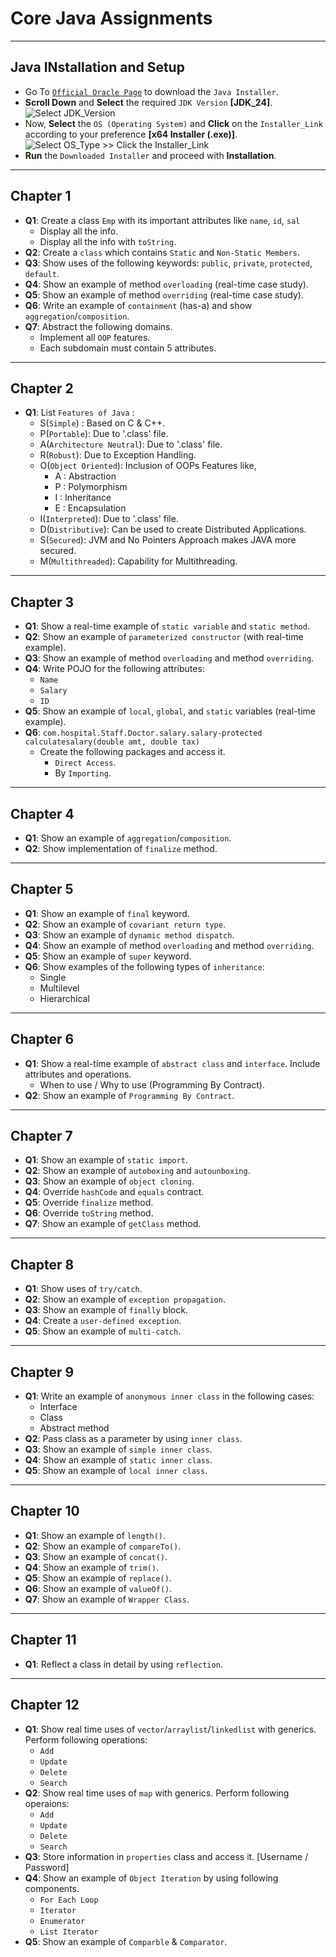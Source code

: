 # Core Java Assignments
---

## Java INstallation and Setup
- Go To [`Official Oracle Page`](https://www.oracle.com/in/java/technologies/downloads/) to download the `Java Installer`.
- **Scroll Down** and **Select** the required `JDK Version` **[JDK_24]**.
  ![Select `JDK_Version`](https://github.com/user-attachments/assets/8ad5a583-b94f-4eaa-972a-007bf0f19f50)<br>
- Now, **Select** the `OS (Operating System)` and **Click** on the `Installer_Link` according to your preference **[x64 Installer (.exe)]**.
  ![Select `OS_Type` >> Click the `Installer_Link`](https://github.com/user-attachments/assets/ddbe6753-9211-4723-b250-aa9874af7ba2)<br>
- **Run** the `Downloaded Installer` and proceed with **Installation**.

---

## Chapter 1
- **Q1**: Create a class `Emp` with its important attributes like `name`, `id`, `sal`
  - Display all the info.
  - Display all the info with `toString`.
- **Q2**: Create a `class` which contains `Static` and `Non-Static Members`.
- **Q3**: Show uses of the following keywords: `public`, `private`, `protected`, `default`.
- **Q4**: Show an example of method `overloading` (real-time case study).
- **Q5**: Show an example of method `overriding` (real-time case study).
- **Q6**: Write an example of `containment` (has-a) and show `aggregation`/`composition`.
- **Q7**: Abstract the following domains.
  - Implement all `OOP` features.
  - Each subdomain must contain 5 attributes.

---

## Chapter 2
- **Q1**: List `Features of Java` :
  - S(`Simple`) : Based on C & C++.
  - P(`Portable`): Due to '.class' file.
  - A(`Architecture Neutral`): Due to '.class' file.
  - R(`Robust`): Due to Exception Handling.
  - O(`Object Oriented`): Inclusion of OOPs Features like,
    - A : Abstraction
    - P : Polymorphism
    - I : Inheritance
    - E : Encapsulation
  - I(`Interpreted`): Due to '.class' file.
  - D(`Distributive`): Can be used to create Distributed Applications.
  - S(`Secured`): JVM and No Pointers Approach makes JAVA more secured.
  - M(`Multithreaded`): Capability for Multithreading. 

---

## Chapter 3
- **Q1**: Show a real-time example of `static variable` and `static method`.
- **Q2**: Show an example of `parameterized constructor` (with real-time example).
- **Q3**: Show an example of method `overloading` and method `overriding`.
- **Q4**: Write POJO for the following attributes:
  - `Name`
  - `Salary`
  - `ID`
- **Q5**: Show an example of `local`, `global`, and `static` variables (real-time example).
- **Q6**: `com.hospital.Staff.Doctor.salary.salary-protected calculatesalary(double amt, double tax)`
  - Create the following packages and access it.
    - `Direct Access`.
    - By `Importing`.

---

## Chapter 4
- **Q1**: Show an example of `aggregation`/`composition`.
- **Q2**: Show implementation of `finalize` method.

---

## Chapter 5
- **Q1**: Show an example of `final` keyword.
- **Q2**: Show an example of `covariant return type`.
- **Q3**: Show an example of `dynamic method dispatch`.
- **Q4**: Show an example of method `overloading` and method `overriding`.
- **Q5**: Show an example of `super` keyword.
- **Q6**: Show examples of the following types of `inheritance`:
  - Single
  - Multilevel
  - Hierarchical

---

## Chapter 6
- **Q1**: Show a real-time example of `abstract class` and `interface`. Include attributes and operations.
  - When to use / Why to use (Programming By Contract).
- **Q2**: Show an example of `Programming By Contract`.

---

## Chapter 7
- **Q1**: Show an example of `static import`.
- **Q2**: Show an example of `autoboxing` and `autounboxing`.
- **Q3**: Show an example of `object cloning`.
- **Q4**: Override `hashCode` and `equals` contract.
- **Q5**: Override `finalize` method.
- **Q6**: Override `toString` method.
- **Q7**: Show an example of `getClass` method.

---

## Chapter 8
- **Q1**: Show uses of `try/catch`.
- **Q2**: Show an example of `exception propagation`.
- **Q3**: Show an example of `finally` block.
- **Q4**: Create a `user-defined exception`.
- **Q5**: Show an example of `multi-catch`.

---

## Chapter 9
- **Q1**: Write an example of `anonymous inner class` in the following cases:
  - Interface
  - Class
  - Abstract method
- **Q2**: Pass class as a parameter by using `inner class`.
- **Q3**: Show an example of `simple inner class`.
- **Q4**: Show an example of `static inner class`.
- **Q5**: Show an example of `local inner class`.

---

## Chapter 10
- **Q1**: Show an example of `length()`.
- **Q2**: Show an example of `compareTo()`.
- **Q3**: Show an example of `concat()`.
- **Q4**: Show an example of `trim()`.
- **Q5**: Show an example of `replace()`.
- **Q6**: Show an example of `valueOf()`.
- **Q7**: Show an example of `Wrapper Class`.

---

## Chapter 11
- **Q1**: Reflect a class in detail by using `reflection`.

---

## Chapter 12
- **Q1**: Show real time uses of `vector`/`arraylist`/`linkedlist` with generics.
  Perform following operations:
  - `Add`
  - `Update`
  - `Delete`
  - `Search`
- **Q2**: Show real time uses of `map` with generics.
  Perform following operaions:
  - `Add`
  - `Update`
  - `Delete`
  - `Search`
- **Q3**: Store information in `properties` class and access it. [Username / Password]
- **Q4**: Show an example of `Object Iteration` by using following components.
  - `For Each Loop`
  - `Iterator`
  - `Enumerator`
  - `List Iterator`
- **Q5**: Show an example of `Comparble` & `Comparator`.
